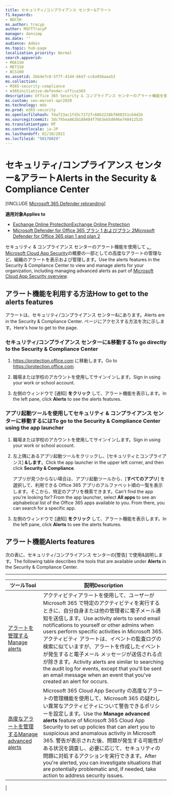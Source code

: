 ```yaml
---
title: セキュリティ/コンプライアンス センター&アラート
f1.keywords:
- NOCSH
ms.author: tracyp
author: MSFTTracyP
manager: dansimp
ms.date: ''
audience: Admin
ms.topic: hub-page
localization_priority: Normal
search.appverid:
- MOE150
- MET150
- BCS160
ms.assetid: 2bb4e7c0-5f7f-4144-b647-cc6a956aaa53
ms.collection:
- M365-security-compliance
- m365initiative-defender-office365
description: Office 365 Security & コンプライアンス センターのアラート機能を使用して、高度なアラートの管理など、アラートを表示および管理する方法について学習します。
ms.custom: seo-marvel-apr2020
ms.technology: mdo
ms.prod: m365-security
ms.openlocfilehash: f4af23ac1fd3c7272fc60b2228bf808351cb4d2b
ms.sourcegitcommit: 3dc795ea862b180484f76b3eb5d046e74041252b
ms.translationtype: MT
ms.contentlocale: ja-JP
ms.lasthandoff: 02/10/2021
ms.locfileid: "50176029"
---
```

# <a name="alerts-in-the-security--compliance-center"></a><span data-ttu-id="dbf2e-103">セキュリティ/コンプライアンス センター&アラート</span><span class="sxs-lookup"><span data-stu-id="dbf2e-103">Alerts in the Security & Compliance Center</span></span>

[!INCLUDE [Microsoft 365 Defender rebranding](../includes/microsoft-defender-for-office.md)]

<span data-ttu-id="dbf2e-104">**適用対象**</span><span class="sxs-lookup"><span data-stu-id="dbf2e-104">**Applies to**</span></span>
- [<span data-ttu-id="dbf2e-105">Exchange Online Protection</span><span class="sxs-lookup"><span data-stu-id="dbf2e-105">Exchange Online Protection</span></span>](https://go.microsoft.com/fwlink/?linkid=2148611)
- [<span data-ttu-id="dbf2e-106">Microsoft Defender for Office 365 プラン 1 およびプラン 2</span><span class="sxs-lookup"><span data-stu-id="dbf2e-106">Microsoft Defender for Office 365 plan 1 and plan 2</span></span>](https://go.microsoft.com/fwlink/?linkid=2148715)

<span data-ttu-id="dbf2e-107">セキュリティ & コンプライアンス センターのアラート機能を使用して [、Microsoft Cloud App Security](https://docs.microsoft.com/cloud-app-security/what-is-cloud-app-security)の概要の一部としての高度なアラートの管理など、組織のアラートを表示および管理します。</span><span class="sxs-lookup"><span data-stu-id="dbf2e-107">Use the alerts features in the Security & Compliance Center to view and manage alerts for your organization, including managing advanced alerts as part of [Microsoft Cloud App Security overview](https://docs.microsoft.com/cloud-app-security/what-is-cloud-app-security).</span></span>

## <a name="how-to-get-to-the-alerts-features"></a><span data-ttu-id="dbf2e-108">アラート機能を利用する方法</span><span class="sxs-lookup"><span data-stu-id="dbf2e-108">How to get to the alerts features</span></span>

<span data-ttu-id="dbf2e-109">アラートは、セキュリティ/コンプライアンス センター&にあります。</span><span class="sxs-lookup"><span data-stu-id="dbf2e-109">Alerts are in the Security & Compliance Center.</span></span> <span data-ttu-id="dbf2e-110">ページにアクセスする方法を次に示します。</span><span class="sxs-lookup"><span data-stu-id="dbf2e-110">Here's how to get to the page.</span></span>

### <a name="to-go-directly-to-the-security--compliance-center"></a><span data-ttu-id="dbf2e-111">セキュリティ/コンプライアンス センターに&移動する</span><span class="sxs-lookup"><span data-stu-id="dbf2e-111">To go directly to the Security & Compliance Center</span></span>

1. <span data-ttu-id="dbf2e-112"><https://protection.office.com> に移動します。</span><span class="sxs-lookup"><span data-stu-id="dbf2e-112">Go to <https://protection.office.com>.</span></span>

2. <span data-ttu-id="dbf2e-113">職場または学校のアカウントを使用してサインインします。</span><span class="sxs-lookup"><span data-stu-id="dbf2e-113">Sign in using your work or school account.</span></span>

3. <span data-ttu-id="dbf2e-114">左側のウィンドウで [通知] **をクリック** して、アラート機能を表示します。</span><span class="sxs-lookup"><span data-stu-id="dbf2e-114">In the left pane, click **Alerts** to see the alerts features.</span></span>

### <a name="to-go-to-the-security--compliance-center-using-the-app-launcher"></a><span data-ttu-id="dbf2e-115">アプリ起動ツールを使用してセキュリティ & コンプライアンス センターに移動するには</span><span class="sxs-lookup"><span data-stu-id="dbf2e-115">To go to the Security & Compliance Center using the app launcher</span></span>

1. <span data-ttu-id="dbf2e-116">職場または学校のアカウントを使用してサインインします。</span><span class="sxs-lookup"><span data-stu-id="dbf2e-116">Sign in using your work or school account.</span></span>

2. <span data-ttu-id="dbf2e-117">左上隅にあるアプリ起動ツールをクリックし、[セキュリティとコンプライアンス] **&します**。</span><span class="sxs-lookup"><span data-stu-id="dbf2e-117">Click the app launcher in the upper left corner, and then click **Security & Compliance**.</span></span>

   <span data-ttu-id="dbf2e-p102">アプリが見つからない場合は、アプリ起動ツールから、[**すべてのアプリ**] を選択して、利用できる Office 365 アプリのアルファベット順の一覧を表示します。そこから、特定のアプリを検索できます。</span><span class="sxs-lookup"><span data-stu-id="dbf2e-p102">Can't find the app you're looking for? From the app launcher, select **All apps** to see an alphabetical list of the Office 365 apps available to you. From there, you can search for a specific app.</span></span>

3. <span data-ttu-id="dbf2e-121">左側のウィンドウで [通知] **をクリック** して、アラート機能を表示します。</span><span class="sxs-lookup"><span data-stu-id="dbf2e-121">In the left pane, click **Alerts** to see the alerts features.</span></span>

## <a name="alerts-features"></a><span data-ttu-id="dbf2e-122">アラート機能</span><span class="sxs-lookup"><span data-stu-id="dbf2e-122">Alerts features</span></span>

<span data-ttu-id="dbf2e-123">次の表に、セキュリティ/コンプライアンス センターの[警告] で使用&説明します。</span><span class="sxs-lookup"><span data-stu-id="dbf2e-123">The following table describes the tools that are available under **Alerts** in the Security & Compliance Center.</span></span>

****

|<span data-ttu-id="dbf2e-124">ツール</span><span class="sxs-lookup"><span data-stu-id="dbf2e-124">Tool</span></span>|<span data-ttu-id="dbf2e-125">説明</span><span class="sxs-lookup"><span data-stu-id="dbf2e-125">Description</span></span>|
|---|---|
|[<span data-ttu-id="dbf2e-126">アラートを管理する</span><span class="sxs-lookup"><span data-stu-id="dbf2e-126">Manage alerts</span></span>](../../compliance/create-activity-alerts.md)|<span data-ttu-id="dbf2e-127">アクティビティアラートを使用して、ユーザーが Microsoft 365 で特定のアクティビティを実行するときに、自分自身または他の管理者に電子メール通知を送信します。</span><span class="sxs-lookup"><span data-stu-id="dbf2e-127">Use activity alerts to send email notifications to yourself or other admins when users perform specific activities in Microsoft 365.</span></span> <span data-ttu-id="dbf2e-128">アクティビティ アラートは、イベントの監査ログの検索に似ていますが、アラートを作成したイベントが発生すると電子メール メッセージが送信される点が除きます。</span><span class="sxs-lookup"><span data-stu-id="dbf2e-128">Activity alerts are similar to searching the audit log for events, except that you'll be sent an email message when an event that you've created an alert for occurs.</span></span>|
|[<span data-ttu-id="dbf2e-129">高度なアラートを管理する</span><span class="sxs-lookup"><span data-stu-id="dbf2e-129">Manage advanced alerts</span></span>](https://docs.microsoft.com/cloud-app-security/what-is-cloud-app-security)|<span data-ttu-id="dbf2e-130">Microsoft  365 Cloud App Security の高度なアラートの管理機能を使用して、Microsoft 365 の疑わしい異常なアクティビティについて警告できるポリシーを設定します。</span><span class="sxs-lookup"><span data-stu-id="dbf2e-130">Use the **Manage advanced alerts** feature of Microsoft 365 Cloud App Security to set up policies that can alert you to suspicious and anomalous activity in Microsoft 365.</span></span> <span data-ttu-id="dbf2e-131">警告が表示された後、問題が発生する可能性がある状況を調査し、必要に応じて、セキュリティの問題に対処するアクションを実行できます。</span><span class="sxs-lookup"><span data-stu-id="dbf2e-131">After you're alerted, you can investigate situations that are potentially problematic and, if needed, take action to address security issues.</span></span>|
|
